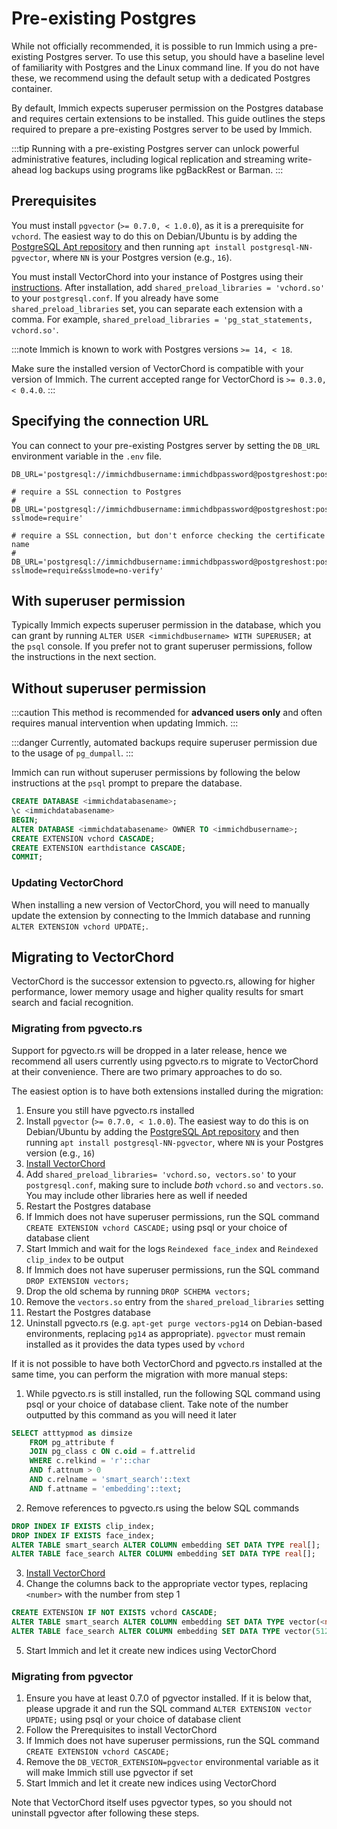 # Pre-existing Postgres

While not officially recommended, it is possible to run Immich using a pre-existing Postgres server. To use this setup, you should have a baseline level of familiarity with Postgres and the Linux command line. If you do not have these, we recommend using the default setup with a dedicated Postgres container.

By default, Immich expects superuser permission on the Postgres database and requires certain extensions to be installed. This guide outlines the steps required to prepare a pre-existing Postgres server to be used by Immich.

:::tip
Running with a pre-existing Postgres server can unlock powerful administrative features, including logical replication and streaming write-ahead log backups using programs like pgBackRest or Barman.
:::

## Prerequisites

You must install `pgvector` (`>= 0.7.0, < 1.0.0`), as it is a prerequisite for `vchord`.
The easiest way to do this on Debian/Ubuntu is by adding the [PostgreSQL Apt repository][pg-apt] and then
running `apt install postgresql-NN-pgvector`, where `NN` is your Postgres version (e.g., `16`).

You must install VectorChord into your instance of Postgres using their [instructions][vchord-install]. After installation, add `shared_preload_libraries = 'vchord.so'` to your `postgresql.conf`. If you already have some `shared_preload_libraries` set, you can separate each extension with a comma. For example, `shared_preload_libraries = 'pg_stat_statements, vchord.so'`.

:::note
Immich is known to work with Postgres versions `>= 14, < 18`.

Make sure the installed version of VectorChord is compatible with your version of Immich. The current accepted range for VectorChord is `>= 0.3.0, < 0.4.0`.
:::

## Specifying the connection URL

You can connect to your pre-existing Postgres server by setting the `DB_URL` environment variable in the `.env` file.

```
DB_URL='postgresql://immichdbusername:immichdbpassword@postgreshost:postgresport/immichdatabasename'

# require a SSL connection to Postgres
# DB_URL='postgresql://immichdbusername:immichdbpassword@postgreshost:postgresport/immichdatabasename?sslmode=require'

# require a SSL connection, but don't enforce checking the certificate name
# DB_URL='postgresql://immichdbusername:immichdbpassword@postgreshost:postgresport/immichdatabasename?sslmode=require&sslmode=no-verify'
```

## With superuser permission

Typically Immich expects superuser permission in the database, which you can grant by running `ALTER USER <immichdbusername> WITH SUPERUSER;` at the `psql` console. If you prefer not to grant superuser permissions, follow the instructions in the next section.

## Without superuser permission

:::caution
This method is recommended for **advanced users only** and often requires manual intervention when updating Immich.
:::

:::danger
Currently, automated backups require superuser permission due to the usage of `pg_dumpall`.
:::

Immich can run without superuser permissions by following the below instructions at the `psql` prompt to prepare the database.

```sql title="Set up Postgres for Immich"
CREATE DATABASE <immichdatabasename>;
\c <immichdatabasename>
BEGIN;
ALTER DATABASE <immichdatabasename> OWNER TO <immichdbusername>;
CREATE EXTENSION vchord CASCADE;
CREATE EXTENSION earthdistance CASCADE;
COMMIT;
```

### Updating VectorChord

When installing a new version of VectorChord, you will need to manually update the extension by connecting to the Immich database and running `ALTER EXTENSION vchord UPDATE;`.

## Migrating to VectorChord

VectorChord is the successor extension to pgvecto.rs, allowing for higher performance, lower memory usage and higher quality results for smart search and facial recognition.

### Migrating from pgvecto.rs

Support for pgvecto.rs will be dropped in a later release, hence we recommend all users currently using pgvecto.rs to migrate to VectorChord at their convenience. There are two primary approaches to do so.

The easiest option is to have both extensions installed during the migration:

1. Ensure you still have pgvecto.rs installed
2. Install `pgvector` (`>= 0.7.0, < 1.0.0`). The easiest way to do this is on Debian/Ubuntu by adding the [PostgreSQL Apt repository][pg-apt] and then running `apt install postgresql-NN-pgvector`, where `NN` is your Postgres version (e.g., `16`)
3. [Install VectorChord][vchord-install]
4. Add `shared_preload_libraries= 'vchord.so, vectors.so'` to your `postgresql.conf`, making sure to include _both_ `vchord.so` and `vectors.so`. You may include other libraries here as well if needed
5. Restart the Postgres database
6. If Immich does not have superuser permissions, run the SQL command `CREATE EXTENSION vchord CASCADE;` using psql or your choice of database client
7. Start Immich and wait for the logs `Reindexed face_index` and `Reindexed clip_index` to be output
8. If Immich does not have superuser permissions, run the SQL command `DROP EXTENSION vectors;`
9. Drop the old schema by running `DROP SCHEMA vectors;`
10. Remove the `vectors.so` entry from the `shared_preload_libraries` setting
11. Restart the Postgres database
12. Uninstall pgvecto.rs (e.g. `apt-get purge vectors-pg14` on Debian-based environments, replacing `pg14` as appropriate). `pgvector` must remain installed as it provides the data types used by `vchord`

If it is not possible to have both VectorChord and pgvecto.rs installed at the same time, you can perform the migration with more manual steps:

1. While pgvecto.rs is still installed, run the following SQL command using psql or your choice of database client. Take note of the number outputted by this command as you will need it later

```sql
SELECT atttypmod as dimsize
    FROM pg_attribute f
    JOIN pg_class c ON c.oid = f.attrelid
    WHERE c.relkind = 'r'::char
    AND f.attnum > 0
    AND c.relname = 'smart_search'::text
    AND f.attname = 'embedding'::text;
```

2. Remove references to pgvecto.rs using the below SQL commands

```sql
DROP INDEX IF EXISTS clip_index;
DROP INDEX IF EXISTS face_index;
ALTER TABLE smart_search ALTER COLUMN embedding SET DATA TYPE real[];
ALTER TABLE face_search ALTER COLUMN embedding SET DATA TYPE real[];
```

3. [Install VectorChord][vchord-install]
4. Change the columns back to the appropriate vector types, replacing `<number>` with the number from step 1

```sql
CREATE EXTENSION IF NOT EXISTS vchord CASCADE;
ALTER TABLE smart_search ALTER COLUMN embedding SET DATA TYPE vector(<number>);
ALTER TABLE face_search ALTER COLUMN embedding SET DATA TYPE vector(512);
```

5. Start Immich and let it create new indices using VectorChord

### Migrating from pgvector

1. Ensure you have at least 0.7.0 of pgvector installed. If it is below that, please upgrade it and run the SQL command `ALTER EXTENSION vector UPDATE;` using psql or your choice of database client
2. Follow the Prerequisites to install VectorChord
3. If Immich does not have superuser permissions, run the SQL command `CREATE EXTENSION vchord CASCADE;`
4. Remove the `DB_VECTOR_EXTENSION=pgvector` environmental variable as it will make Immich still use pgvector if set
5. Start Immich and let it create new indices using VectorChord

Note that VectorChord itself uses pgvector types, so you should not uninstall pgvector after following these steps.

[vchord-install]: https://docs.vectorchord.ai/vectorchord/getting-started/installation.html
[pg-apt]: https://www.postgresql.org/download/linux/#generic
